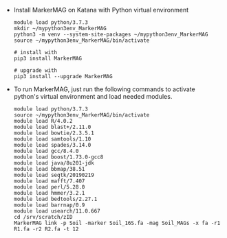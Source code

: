 
+ Install MarkerMAG on Katana with Python virtual environment

      module load python/3.7.3
      mkdir ~/mypython3env_MarkerMAG
      python3 -m venv --system-site-packages ~/mypython3env_MarkerMAG
      source ~/mypython3env_MarkerMAG/bin/activate
       
      # install with 
      pip3 install MarkerMAG
        
      # upgrade with 
      pip3 install --upgrade MarkerMAG


+ To run MarkerMAG, just run the following commands to activate python's virtual environment and load needed modules.

      module load python/3.7.3
      source ~/mypython3env_MarkerMAG/bin/activate
      module load R/4.0.2
      module load blast+/2.11.0
      module load bowtie/2.3.5.1
      module load samtools/1.10
      module load spades/3.14.0
      module load gcc/8.4.0
      module load boost/1.73.0-gcc8   
      module load java/8u201-jdk
      module load bbmap/38.51
      module load seqtk/20190219
      module load mafft/7.407
      module load perl/5.28.0
      module load hmmer/3.2.1
      module load bedtools/2.27.1
      module load barrnap/0.9
      module load usearch/11.0.667
      cd /srv/scratch/zID
      MarkerMAG link -p Soil -marker Soil_16S.fa -mag Soil_MAGs -x fa -r1 R1.fa -r2 R2.fa -t 12
      